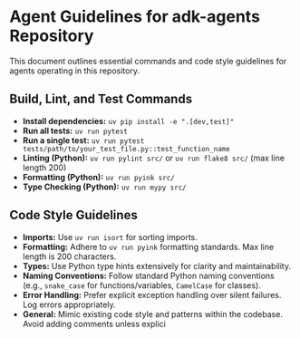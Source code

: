 # Agent Guidelines for adk-agents Repository

This document outlines essential commands and code style guidelines for agents operating in this repository.

## Build, Lint, and Test Commands

-   **Install dependencies:** `uv pip install -e ".[dev,test]"`
-   **Run all tests:** `uv run pytest`
-   **Run a single test:** `uv run pytest tests/path/to/your_test_file.py::test_function_name`
-   **Linting (Python):** `uv run pylint src/` or `uv run flake8 src/` (max line length 200)
-   **Formatting (Python):** `uv run pyink src/`
-   **Type Checking (Python):** `uv run mypy src/`

## Code Style Guidelines

-   **Imports:** Use `uv run isort` for sorting imports.
-   **Formatting:** Adhere to `uv run pyink` formatting standards. Max line length is 200 characters.
-   **Types:** Use Python type hints extensively for clarity and maintainability.
-   **Naming Conventions:** Follow standard Python naming conventions (e.g., `snake_case` for functions/variables, `CamelCase` for classes).
-   **Error Handling:** Prefer explicit exception handling over silent failures. Log errors appropriately.
-   **General:** Mimic existing code style and patterns within the codebase. Avoid adding comments unless explici